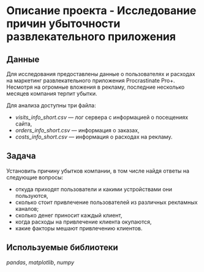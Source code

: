 # Описание проекта - Исследование причин убыточности развлекательного приложения

## Данные

Для исследования предоставлены данные о пользователях и расходах на маркетинг развлекательного приложения Procrastinate Pro+. Несмотря на огромные вложения в рекламу, последние несколько месяцев компания терпит убытки.

Для анализа доступны три файла:

- *visits_info_short.csv* — лог сервера с информацией о посещениях сайта,
- *orders_info_short.csv* — информация о заказах,
- *costs_info_short.csv* — информация о расходах на рекламу.

## Задача

Установить причину убытков компании, в том числе найдя ответы на следующие вопросы:

- откуда приходят пользователи и какими устройствами они пользуются,
- сколько стоит привлечение пользователей из различных рекламных каналов;
- сколько денег приносит каждый клиент,
- когда расходы на привлечение клиента окупаются,
- какие факторы мешают привлечению клиентов.

## Используемые библиотеки
*pandas*, *matplotlib*, *numpy*
